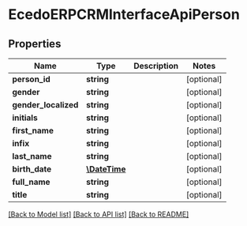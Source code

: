 # EcedoERPCRMInterfaceApiPerson

## Properties
Name | Type | Description | Notes
------------ | ------------- | ------------- | -------------
**person_id** | **string** |  | [optional] 
**gender** | **string** |  | [optional] 
**gender_localized** | **string** |  | [optional] 
**initials** | **string** |  | [optional] 
**first_name** | **string** |  | [optional] 
**infix** | **string** |  | [optional] 
**last_name** | **string** |  | [optional] 
**birth_date** | [**\DateTime**](\DateTime.md) |  | [optional] 
**full_name** | **string** |  | [optional] 
**title** | **string** |  | [optional] 

[[Back to Model list]](../README.md#documentation-for-models) [[Back to API list]](../README.md#documentation-for-api-endpoints) [[Back to README]](../README.md)


